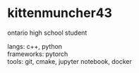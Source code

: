 # kittenmuncher43

ontario high school student  
  
langs: c++, python  
frameworks: pytorch  
tools: git, cmake, jupyter notebook, docker  
